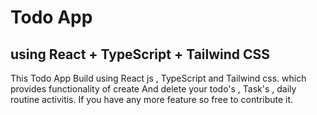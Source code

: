 # Todo App 
## using React + TypeScript + Tailwind CSS

This Todo App Build using React js , TypeScript and Tailwind css. which provides functionality of create And delete your todo's , Task's , daily routine activitis. If you have any more feature so free to contribute it.



